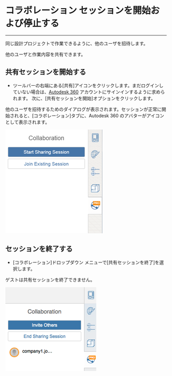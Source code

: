 

# コラボレーション セッションを開始および停止する

---

同じ設計プロジェクトで作業できるように、他のユーザを招待します。

他のユーザと作業内容を共有できます。

## 共有セッションを開始する

* ツールバーの右端にある[共有]アイコンをクリックします。まだログインしていない場合は、[Autodesk 360](https://360.autodesk.com) アカウントにサインインするように求められます。 次に、[共有セッションを開始]オプションをクリックします。

他のユーザを招待するためのダイアログが表示されます。セッションが正常に開始されると、[コラボレーション]タブに、Autodesk 360 のアバターがアイコンとして表示されます。

![](Images/GUID-40867A15-1DBD-44E0-A879-55DF1F922400-low.png)

## セッションを終了する

* [コラボレーション]ドロップダウン メニューで[共有セッションを終了]を選択します。

ゲストは共有セッションを終了できません。

![](Images/GUID-EF2ADF33-36F3-453C-924E-AB787C0349F0-low.png)

